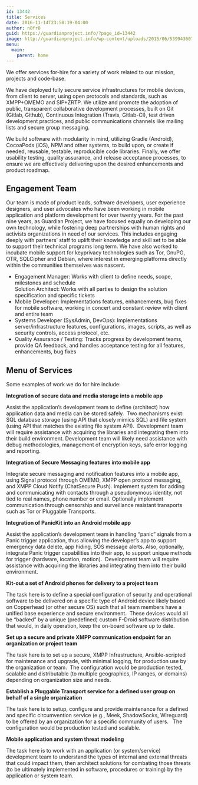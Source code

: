 ```yaml
---
id: 13442
title: Services
date: 2016-11-14T23:58:19-04:00
author: n8fr8
guid: https://guardianproject.info/?page_id=13442
image: http://guardianproject.info/wp-content/uploads/2015/06/5399436072_d9bcbbab50_b.jpg
menu:
  main:
    parent: home
---
```

We offer services for-hire for a variety of work related to our mission, projects and code-base.

We have deployed fully secure service infrastructures for mobile devices, from client to server, using open protocols and standards, such as XMPP+OMEMO and SIP+ZRTP. We utilize and promote the adoption of public, transparent collaborative development processes, built on Git (Gitlab, Github), Continuous Integration (Travis, Gitlab-CI), test driven development practices, and public communications channels like mailing lists and secure group messaging.

We build software with modularity in mind, utilizing Gradle (Android), CocoaPods (iOS), NPM and other systems, to build upon, or create if needed, reusable, testable, reproducible code libraries. Finally, we offer usability testing, quality assurance, and release acceptance processes, to ensure we are effectively delivering upon the desired enhancements and product roadmap.

## Engagement Team

Our team is made of product leads, software developers, user experience designers, and user advocates who have been working in mobile application and platform development for over twenty years. For the past nine years, as Guardian Project, we have focused equally on developing our own technology, while fostering deep partnerships with human rights and activists organizations in need of our services. This includes engaging deeply with partners’ staff to uplift their knowledge and skill set to be able to support their technical programs long term. We have also worked to incubate mobile support for keyprivacy technologies such as Tor, GnuPG, OTR, SQLCipher and Debian, where interest in emerging platforms directly within the communities themselves was nascent.

  * Engagement Manager: Works with client to define needs, scope, milestones and schedule  
    Solution Architect: Works with all parties to design the solution specification and specific tickets
  * Mobile Developer: Implementations features, enhancements, bug fixes for mobile software, working in concert and constant review with client and entire team
  * Systems Developer (SysAdmin, DevOps): Implementations server/infrastructure features, configurations, images, scripts, as well as security controls, access protocol, etc.
  * Quality Assurance / Testing: Tracks progress by development teams, provide QA feedback, and handles acceptance testing for all features, enhancements, bug fixes

## Menu of Services

Some examples of work we do for hire include:

**Integration of secure data and media storage into a mobile app**

Assist the application’s development team to define (architect) how application data and media can be stored safely.  Two mechanisms exist: SQL database storage (using API that closely mimics SQL) and file system (using API that matches the existing file system API).  Development team will require assistance with acquiring the libraries and integrating them into their build environment. Development team will likely need assistance with debug methodologies, management of encryption keys, safe error logging and reporting.

**Integration of Secure Messaging features into mobile app**

Integrate secure messaging and notification features into a mobile app, using Signal protocol through OMEMO, XMPP open protocol messaging, and XMPP Cloud Notify (ChatSecure Push). Implement system for adding and communicating with contacts through a pseudonymous identity, not tied to real names, phone number or email. Optionally implement communication through censorship and surveillance resistant transports such as Tor or Pluggable Transports.

**Integration of PanicKit into an Android mobile app**

Assist the application’s development team in handling “panic” signals from a Panic trigger application, thus allowing the developer’s app to support emergency data delete, app hiding, SOS message alerts. Also, optionally, integrate Panic trigger capabilities into their app, to support unique methods for trigger (hardware, location, motion).  Development team will require assistance with acquiring the libraries and integrating them into their build environment.

**Kit-out a set of Android phones for delivery to a project team**

The task here is to define a special configuration of security and operational software to be delivered on a specific type of Android device likely based on Copperhead (or other secure OS) such that all team members have a unified base experience and secure environment.  These devices would all be “backed” by a unique (predefined) custom F-Droid software distribution that would, in daily operation, keep the on-board software up to date.

**Set up a secure and private XMPP communication endpoint for an organization or project team**

The task here is to set up a secure, XMPP Infrastructure, Ansible-scripted for maintenance and upgrade, with minimal logging, for production use by the organization or team.  The configuration would be production tested, scalable and distributable (to multiple geographics, IP ranges, or domains) depending on organization size and needs.

**Establish a Pluggable Transport service for a defined user group on behalf of a single organization**

The task here is to setup, configure and provide maintenance for a defined and specific circumvention service (e.g., Meek, ShadowSocks, Wireguard) to be offered by an organization for a specific community of users.   The configuration would be production tested and scalable.

**Mobile application and system threat modeling**

The task here is to work with an application (or system/service) development team to understand the types of internal and external threats that could impact them, then architect solutions for combating those threats (to be ultimately implemented in software, procedures or training) by the application or system team.